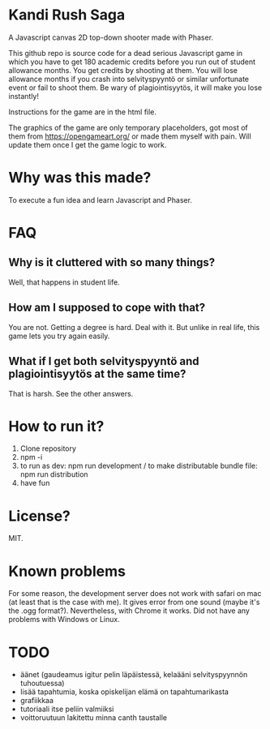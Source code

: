 # Kandi Rush Saga

A Javascript canvas 2D top-down shooter made with Phaser.

This github repo is source code for a dead serious Javascript game in which you have to get 180 academic credits before you run out of student allowance months. You get credits by shooting at them. You will lose allowance months if you crash into selvityspyyntö or similar unfortunate event or fail to shoot them. Be wary of plagiointisyytös, it will make you lose instantly!

Instructions for the game are in the html file.

The graphics of the game are only temporary placeholders, got most of them from https://opengameart.org/ or made them myself with pain. Will update them once I get the game logic to work.

# Why was this made?

To execute a fun idea and learn Javascript and Phaser.

# FAQ

## Why is it cluttered with so many things?

Well, that happens in student life.

## How am I supposed to cope with that?

You are not. Getting a degree is hard. Deal with it. But unlike in real life, this game lets you try again easily.

## What if I get both selvityspyyntö and plagiointisyytös at the same time?

That is harsh. See the other answers.

# How to run it?

1. Clone repository
2. npm -i
3. to run as dev: npm run development / to make distributable bundle file: npm run distribution
4. have fun

# License?

MIT.

# Known problems

For some reason, the development server does not work with safari on mac (at least that is the case with me). It gives error from one sound (maybe it's the .ogg format?). Nevertheless, with Chrome it works. Did not have any problems with Windows or Linux.

# TODO

- äänet (gaudeamus igitur pelin läpäistessä, kelaääni selvityspyynnön tuhoutuessa)
- lisää tapahtumia, koska opiskelijan elämä on tapahtumarikasta
- grafiikkaa
- tutoriaali itse peliin valmiiksi
- voittoruutuun lakitettu minna canth taustalle
